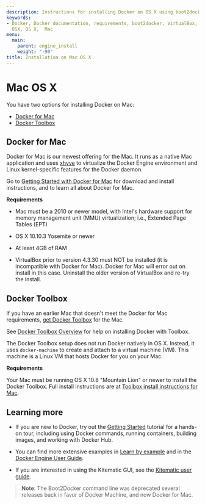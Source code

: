 ```yaml
---
description: Instructions for installing Docker on OS X using boot2docker.
keywords:
- Docker, Docker documentation, requirements, boot2docker, VirtualBox, SSH, Linux,
  OSX, OS X,  Mac
menu:
  main:
    parent: engine_install
    weight: "-90"
title: Installation on Mac OS X
---
```


# Mac OS X

You have two options for installing Docker on Mac:

- [Docker for Mac](mac.md#docker-for-mac)
- [Docker Toolbox](mac.md#docker-toolbox)

## Docker for Mac

Docker for Mac is our newest offering for the Mac. It runs as a native Mac application and uses <a href="https://github.com/mist64/xhyve/" target="_blank">xhyve</a> to virtualize the Docker Engine environment and Linux kernel-specific features for the Docker daemon.

Go to [Getting Started with Docker for Mac](https://docs.docker.com/docker-for-mac/) for download and install instructions, and to learn all about Docker for Mac.

**Requirements**

- Mac must be a 2010 or newer model, with Intel's hardware support for memory management unit (MMU) virtualization; i.e., Extended Page Tables (EPT)

- OS X 10.10.3 Yosemite or newer

- At least 4GB of RAM

- VirtualBox prior to version 4.3.30 must NOT be installed (it is incompatible with Docker for Mac). Docker for Mac will error out on install in this case. Uninstall the older version of VirtualBox and re-try the install.

## Docker Toolbox

If you have an earlier Mac that doesn't meet the Docker for Mac requirements, <a href="https://www.docker.com/products/docker-toolbox" target="_blank">get Docker Toolbox</a> for the Mac.

See [Docker Toolbox Overview](/toolbox/overview.md) for help on installing Docker with Toolbox.

The Docker Toolbox setup does not run Docker natively in OS X. Instead, it uses `docker-machine` to create and attach to a virtual machine (VM). This machine is a Linux VM that hosts Docker for you on your Mac.

**Requirements**

Your Mac must be running OS X 10.8 "Mountain Lion" or newer to install the Docker Toolbox. Full install instructions are at [Toolbox install instructions for Mac](/toolbox/toolbox_install_mac.md).


## Learning more

* If you are new to Docker, try out the [Getting Started](../getstarted/index.md) tutorial for a hands-on tour, including using Docker commands, running containers, building images, and working with Docker Hub.

* You can find more extensive examples in [Learn by example](../tutorials/index.md) and in the [Docker Engine User Guide](../userguide/index.md).

* If you are interested in using the Kitematic GUI, see the [Kitematic user guide](https://docs.docker.com/kitematic/userguide/).

> **Note**: The Boot2Docker command line was deprecated several releases back in favor of Docker Machine, and now Docker for Mac.
